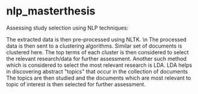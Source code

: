 # nlp_masterthesis

Assessing study selection using NLP techniques: 

The extracted data is then pre-processed using NLTK. \n
The processed data is then sent to a clustering algorithms. Similar set of documents is clustered here. The top terms of each cluster is then considered to select the relevant research/data for further assessment. 
Another such method which is considered to select the most relevant research is LDA. LDA helps in discovering abstract "topics" that occur in the collection of documents
The topics are then studied and the documents which are most relevant to topic of interest is then selected for further assessment.
